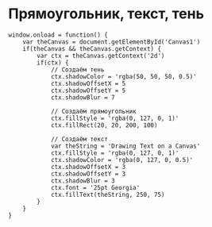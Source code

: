 # Прямоугольник, текст, тень

    window.onload = function() {
        var theCanvas = document.getElementById('Canvas1')
        if(theCanvas && theCanvas.getContext) {
            var ctx = theCanvas.getContext('2d')
            if(ctx) {
                // Создаём тень
                ctx.shadowColor = 'rgba(50, 50, 50, 0.5)'
                ctx.shadowOffsetX = 5
                ctx.shadowOffsetY = 5
                ctx.shadowBlur = 7

                // Создаём прямоугольник
                ctx.fillStyle = 'rgba(0, 127, 0, 1)'
                ctx.fillRect(20, 20, 200, 100)

                // Создаём текст
                var theString = 'Drawing Text on a Canvas'
                ctx.fillStyle = 'rgba(0, 127, 0, 1)'
                ctx.shadowColor = 'rgba(0, 127, 0, 0.5)'
                ctx.shadowOffsetX = 3
                ctx.shadowOffsetY = 3
                ctx.shadowBlur = 3
                ctx.font = '25pt Georgia'
                ctx.fillText(theString, 250, 75)
            }
        }
    }